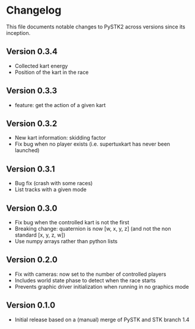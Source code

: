 # Changelog

This file documents notable changes to PySTK2 across versions since its inception.

## Version 0.3.4

- Collected kart energy
- Position of the kart in the race

## Version 0.3.3

- feature: get the action of a given kart

## Version 0.3.2

- New kart information: skidding factor
- Fix bug when no player exists (i.e. supertuxkart has never been launched)

## Version 0.3.1

- Bug fix (crash with some races)
- List tracks with a given mode

## Version 0.3.0

- Fix bug when the controlled kart is not the first
- Breaking change: quaternion is now [w, x, y, z] (and not the non standard [x, y, z, w])
- Use numpy arrays rather than python lists

## Version 0.2.0

- Fix with cameras: now set to the number of controlled players
- Includes world state phase to detect when the race starts
- Prevents graphic driver initialization when running in no graphics mode

## Version 0.1.0

- Initial release based on a (manual) merge of PySTK and STK branch 1.4

